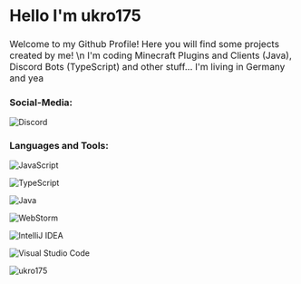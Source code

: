 <h1 align="left">Hello I'm ukro175</h1>
<h3 align="left" style="font-weight: normal; text-space: 7px; font-size: 16px;">Welcome to my Github Profile! Here you will find some projects created by me! \n
I'm coding Minecraft Plugins and Clients (Java), Discord Bots (TypeScript) and other stuff... I'm living in Germany and yea</h3>


<h3 align="left">Social-Media:</h3>
<p align="left"><img alt="Discord" src="https://img.shields.io/badge/@ukro175-1d9bf0.svg?style=for-the-badge&logo=twitter&logoColor=white"/></p>

<h3 align="left">Languages and Tools:</h3>
<p align="left"><img alt="JavaScript" src="https://img.shields.io/badge/Javascript-ead41c.svg?style=for-the-badge&logo=javascript&logoColor=white"/></p>
<p align="left"><img alt="TypeScript" src="https://img.shields.io/badge/TypeScript-0068ba.svg?style=for-the-badge&logo=typescript&logoColor=white"/></p>
<p align="left"><img alt="Java" src="https://img.shields.io/badge/java-%23ED8B00.svg?style=for-the-badge&logo=java&logoColor=white"/></p>
<p align="left"><img alt="WebStorm" src="https://img.shields.io/badge/webstorm-1ddaf5.svg?style=for-the-badge&logo=webstorm&logoColor=white"/></p>
<p align="left"><img alt="IntelliJ IDEA" src="https://img.shields.io/badge/IntelliJIDEA-000000.svg?style=for-the-badge&logo=intellij-idea&logoColor=white"/></p>
<p align="left"><img alt="Visual Studio Code" src="https://img.shields.io/badge/VisualStudioCode-0078d7.svg?style=for-the-badge&logo=visualstudiocode&logoColor=white"/></p>

<p><img align="left" src="https://github-readme-stats.vercel.app/api/top-langs?username=ukro175&show_icons=true&locale=en&layout=compact" alt="ukro175" /></p>


